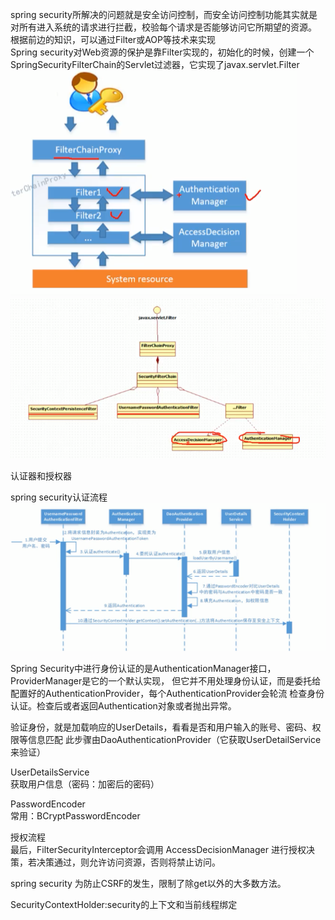 spring security所解决的问题就是安全访问控制，而安全访问控制功能其实就是对所有进入系统的请求进行拦截，校验每个请求是否能够访问它所期望的资源。  
根据前边的知识，可以通过Filter或AOP等技术来实现  
Spring security对Web资源的保护是靠Filter实现的，初始化的时候，创建一个SpringSecurityFilterChain的Servlet过滤器，它实现了javax.servlet.Filter  
![image](https://github.com/cocodx/spring-security-learn/blob/master/image/SpringSecurityChain.jpg)  
![image](https://github.com/cocodx/spring-security-learn/blob/master/image/chain2.jpg)

认证器和授权器  

spring security认证流程
![image](https://github.com/cocodx/spring-security-learn/blob/master/image/spring-security%E8%AE%A4%E8%AF%81%E6%B5%81%E7%A8%8B.jpg)

Spring Security中进行身份认证的是AuthenticationManager接口，ProviderManager是它的一个默认实现，
但它并不用处理身份认证，而是委托给配置好的AuthenticationProvider，每个AuthenticationProvider会轮流
检查身份认证。检查后或者返回Authentication对象或者抛出异常。

验证身份，就是加载响应的UserDetails，看看是否和用户输入的账号、密码、权限等信息匹配
此步骤由DaoAuthenticationProvider（它获取UserDetailService来验证）

UserDetailsService  
获取用户信息（密码：加密后的密码）

PasswordEncoder  
常用：BCryptPasswordEncoder  

授权流程  
最后，FilterSecurityInterceptor会调用 AccessDecisionManager 进行授权决策，若决策通过，则允许访问资源，否则将禁止访问。  

spring security 为防止CSRF的发生，限制了除get以外的大多数方法。  

SecurityContextHolder:security的上下文和当前线程绑定  

